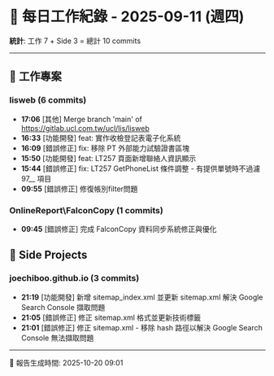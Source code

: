 # 📅 每日工作紀錄 - 2025-09-11 (週四)

**統計**: 工作 7 + Side 3 = 總計 10 commits

---

## 💼 工作專案

### lisweb (6 commits)

- **17:06** [其他] Merge branch 'main' of https://gitlab.ucl.com.tw/ucl/lis/lisweb
- **16:33** [功能開發] feat: 實作收檢登記表電子化系統
- **16:09** [錯誤修正] fix: 移除 PT 外部能力試驗證書區塊
- **15:50** [功能開發] feat: LT257 頁面新增聯絡人資訊顯示
- **15:44** [錯誤修正] fix: LT257 GetPhoneList 條件調整 - 有提供單號時不過濾 97__ 項目
- **09:55** [錯誤修正] 修復帳別filter問題

### OnlineReport\FalconCopy (1 commits)

- **09:45** [錯誤修正] 完成 FalconCopy 資料同步系統修正與優化

## 🎨 Side Projects

### joechiboo.github.io (3 commits)

- **21:19** [功能開發] 新增 sitemap_index.xml 並更新 sitemap.xml 解決 Google Search Console 擷取問題
- **21:05** [錯誤修正] 修正 sitemap.xml 格式並更新技術標籤
- **21:01** [錯誤修正] 修正 sitemap.xml - 移除 hash 路徑以解決 Google Search Console 無法擷取問題

---

📅 報告生成時間: 2025-10-20 09:01
